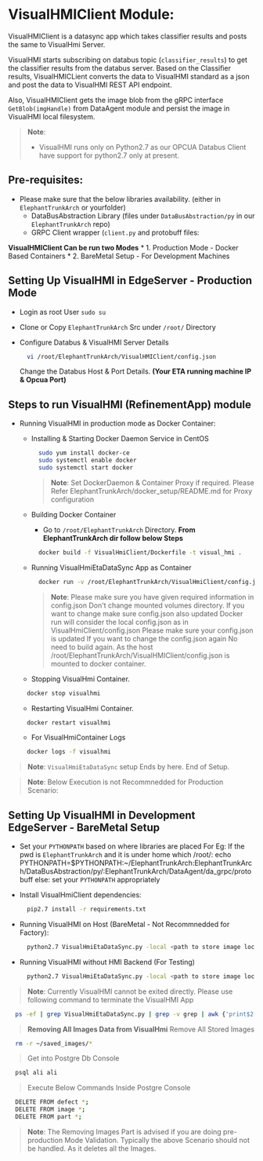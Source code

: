 # VisualHMIClient Module:

VisualHMIClient is a datasync app which takes classifier results and posts the same to VisualHmi Server.

VisualHMI starts subscribing on databus topic (`classifier_results`) to get the classifier results from the databus server. Based on the Classifier results, VisualHMICLient converts the data to VisualHMI standard as a json and post the data to VisualHMI REST API endpoint.

Also, VisualHMIClient gets the image blob from the gRPC interface `GetBlob(imgHandle)` from DataAgent module and persist the image in VisualHMI local filesystem.

> **Note**:
> * VisualHMI runs only on Python2.7 as our OPCUA Databus Client have support for python2.7 only at present.

## Pre-requisites:

* Please make sure that the below libraries availability. (either in `ElephantTrunkArch` or yourfolder)
  * DataBusAbstraction Library  (files under `DataBusAbstraction/py` in our `ElephantTrunkArch` repo)
  * GRPC Client wrapper (`client.py` and protobuff files:


**VisualHMIClient Can be run two Modes**
    * 1. Production Mode - Docker Based Containers
    * 2. BareMetal Setup - For Development Machines

## Setting Up VisualHMI in EdgeServer - Production Mode

* Login as root User `sudo su`

* Clone or Copy `ElephantTrunkArch` Src under `/root/` Directory

* Configure Databus & VisualHMI Server Details
  ```sh
    vi /root/ElephantTrunkArch/VisualHMIClient/config.json
  ```
  Change the Databus Host & Port Details.
  **(Your ETA running machine IP & Opcua Port)**



## Steps to run VisualHMI (RefinementApp) module

* Running VisualHMI in production mode as Docker Container:
    * Installing & Starting Docker Daemon Service in CentOS
      ```sh
        sudo yum install docker-ce
        sudo systemctl enable docker
        sudo systemctl start docker
      ```
      > **Note**:
      > Set DockerDaemon & Container Proxy if required.
      > Please Refer ElephantTrunkArch/docker_setup/README.md for Proxy configuration

    * Building Docker Container

        * Go to `/root/ElephantTrunkArch`  Directory. **From ElephantTrunkArch dir follow below Steps**

        ```sh
          docker build -f VisualHmiClient/Dockerfile -t visual_hmi .
        ```
    * Running VisualHmiEtaDataSync App as Container
        ```sh
          docker run -v /root/ElephantTrunkArch/VisualHmiClient/config.json:/eta/VisualHmiClient/config.json -v /root/saved_images:/root/saved_images --privileged=true --network host --name visualhmi -itd --restart always visual_hmi
        ```
        > **Note**:
        > Please make sure you have given required information in config.json
        > Don't change mounted volumes directory. If you want to change make sure config.json also updated
        > Docker run will consider the local config.json as in VisualHmiClient/config.json
        > Please make sure your config.json is updated
        > If you want to change the config.json again No need to build again. As the host /root/ElephantTrunkArch/VisualHMIClient/config.json is mounted to docker container.

    * Stopping VisualHmi Container.
    ```sh
      docker stop visualhmi
    ```
    * Restarting VisualHmi Container.
    ```sh
      docker restart visualhmi
    ```
    * For VisualHmiContainer Logs
    ```sh
      docker logs -f visualhmi
    ```
> **Note**:
> `VisualHmiEtaDataSync` setup Ends by here.
> End of Setup.


> **Note**:
> Below Execution is not Recommnedded for Production Scenario:

## Setting Up VisualHMI in Development EdgeServer - BareMetal Setup

* Set your `PYTHONPATH` based on where libraries are placed
    For Eg:
    If the pwd is `ElephantTrunkArch` and it is under home which /root/:
    	echo PYTHONPATH=$PYTHONPATH:~/ElephantTrunkArch:ElephantTrunkArch/DataBusAbstraction/py/:ElephantTrunkArch/DataAgent/da_grpc/protobuff
    else:
    	set your `PYTHONPATH` appropriately
* Install VisualHmiClient dependencies:

  ```sh
    pip2.7 install -r requirements.txt
  ```

* Running VisualHMI on Host (BareMetal - Not Recommnedded for Factory):
  ```sh
    python2.7 VisualHmiEtaDataSync.py -local <path to store image locally>
  ```

* Running VisualHMI without HMI Backend (For Testing)

  ```sh
    python2.7 VisualHmiEtaDataSync.py -local <path to store image locally>
  ```

> **Note**:
> Currently VisualHMI cannot be exited directly. Please use following command to terminate the VisualHMI App

```sh
  ps -ef | grep VisualHmiEtaDataSync.py | grep -v grep | awk {'print$2'} | xargs kill
```

>**Removing All Images Data from VisualHmi**
>Remove All Stored Images

  ```sh
    rm -r ~/saved_images/*
  ```
>Get into Postgre Db Console

  ```sh
    psql ali ali
  ```
>Execute Below Commands Inside Postgre Console

  ```sh
    DELETE FROM defect *;
    DELETE FROM image *;
    DELETE FROM part *;
  ```
  > **Note**:
  > The Removing Images Part is advised if you are doing pre-production Mode Validation.
  > Typically the above Scenario should not be handled. As it deletes all the Images.

